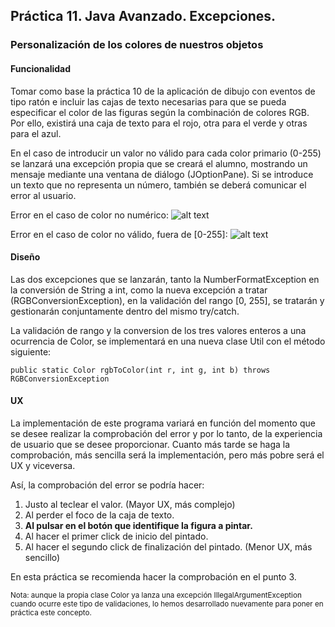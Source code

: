 ## Práctica 11. Java Avanzado. Excepciones.
### Personalización de los colores de nuestros objetos

#### Funcionalidad

Tomar como base la práctica 10 de la aplicación de dibujo con eventos de tipo ratón e incluir las cajas de texto necesarias para que se pueda especificar el color de las figuras según la combinación de colores RGB. Por ello, existirá una caja de texto para el rojo, otra para el verde y otras para el azul.

En el caso de introducir un valor no válido para cada color primario (0-255) se lanzará una excepción propia que se creará el alumno, mostrando un mensaje mediante una ventana de diálogo (JOptionPane). Si se introduce un texto que no representa un número, también se deberá comunicar el error al usuario.

Error en el caso de color no numérico:
![alt text](https://raw.githubusercontent.com/DavidContrerasICAI/javaCourseExamples/master/11.dibujoVentanaEventosMouseExceptions/output.jpg)

Error en el caso de color no válido, fuera de [0-255]:
![alt text](https://raw.githubusercontent.com/DavidContrerasICAI/javaCourseExamples/master/11.dibujoVentanaEventosMouseExceptions/output2.jpg)

#### Diseño 

Las dos excepciones que se lanzarán, tanto la NumberFormatException en la conversión de String a int, como la nueva excepción a tratar (RGBConversionException), en la validación del rango [0, 255], se tratarán y gestionarán conjuntamente dentro del mismo try/catch.

La validación de rango y la conversion de los tres valores enteros a una ocurrencia de Color, se implementará en una nueva clase Util con el método siguiente:
```
public static Color rgbToColor(int r, int g, int b) throws RGBConversionException
```

#### UX

La implementación de este programa variará en función del momento que se desee realizar la comprobación del error y por lo tanto, de la experiencia de usuario que se desee proporcionar. Cuanto más tarde se haga la comprobación, más sencilla será la implementación, pero más pobre será el UX y viceversa. 

Así, la comprobación del error se podría hacer:
1. Justo al teclear el valor. (Mayor UX, más complejo)
2. Al perder el foco de la caja de texto.
3. **Al pulsar en el botón que identifique la figura a pintar.**
4. Al hacer el primer click de inicio del pintado.
5. Al hacer el segundo click de finalización del pintado. (Menor UX, más sencillo)

En esta práctica se recomienda hacer la comprobación en el punto 3.


<small>Nota: aunque la propia clase Color ya lanza una excepción IllegalArgumentException cuando ocurre este tipo de validaciones, lo hemos desarrollado nuevamente para poner en práctica este concepto.</small>